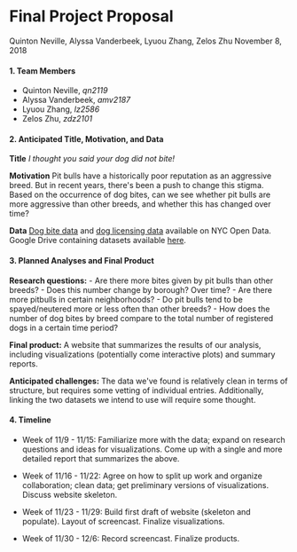 Final Project Proposal
================
Quinton Neville, Alyssa Vanderbeek, Lyuou Zhang, Zelos Zhu
November 8, 2018

#### 1. Team Members

-   Quinton Neville, *qn2119*
-   Alyssa Vanderbeek, *amv2187*
-   Lyuou Zhang, *lz2586*
-   Zelos Zhu, *zdz2101*

#### 2. Anticipated Title, Motivation, and Data

**Title** *I thought you said your dog did not bite!*

**Motivation** Pit bulls have a historically poor reputation as an aggressive breed. But in recent years, there's been a push to change this stigma. Based on the occurrence of dog bites, can we see whether pit bulls are more aggressive than other breeds, and whether this has changed over time?

**Data** [Dog bite data](https://data.cityofnewyork.us/Health/DOHMH-Dog-Bite-Data/rsgh-akpg) and [dog licensing data](https://data.cityofnewyork.us/Health/NYC-Dog-Licensing-Dataset/nu7n-tubp) available on NYC Open Data. Google Drive containing datasets available [here](https://drive.google.com/drive/folders/1wZfIbv9UWAoI-YO1mwRgoXmU-ucr0inX).

#### 3. Planned Analyses and Final Product

**Research questions:** - Are there more bites given by pit bulls than other breeds? - Does this number change by borough? Over time? - Are there more pitbulls in certain neighborhoods? - Do pit bulls tend to be spayed/neutered more or less often than other breeds? - How does the number of dog bites by breed compare to the total number of registered dogs in a certain time period?

**Final product:** A website that summarizes the results of our analysis, including visualizations (potentially come interactive plots) and summary reports.

**Anticipated challenges:** The data we've found is relatively clean in terms of structure, but requires some vetting of individual entries. Additionally, linking the two datasets we intend to use will require some thought.

#### 4. Timeline

-   Week of 11/9 - 11/15: Familiarize more with the data; expand on research questions and ideas for visualizations. Come up with a single and more detailed report that summarizes the above.

-   Week of 11/16 - 11/22: Agree on how to split up work and organize collaboration; clean data; get preliminary versions of visualizations. Discuss website skeleton.

-   Week of 11/23 - 11/29: Build first draft of website (skeleton and populate). Layout of screencast. Finalize visualizations.

-   Week of 11/30 - 12/6: Record screencast. Finalize products.
